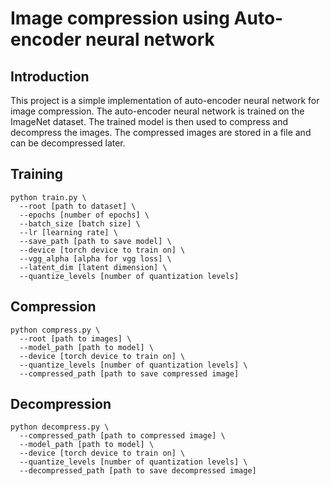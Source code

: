 # Image compression using Auto-encoder neural network

## Introduction

This project is a simple implementation of auto-encoder neural network for image compression. The auto-encoder neural
network is trained on the ImageNet dataset. The trained model is then used to compress and decompress the images. The
compressed images are stored in a file and can be decompressed later.

## Training

```shell
python train.py \
  --root [path to dataset] \
  --epochs [number of epochs] \
  --batch_size [batch size] \
  --lr [learning rate] \
  --save_path [path to save model] \
  --device [torch device to train on] \
  --vgg_alpha [alpha for vgg loss] \
  --latent_dim [latent dimension] \
  --quantize_levels [number of quantization levels]

```

## Compression

```shell
python compress.py \
  --root [path to images] \
  --model_path [path to model] \
  --device [torch device to train on] \
  --quantize_levels [number of quantization levels] \
  --compressed_path [path to save compressed image]
```

## Decompression

```shell
python decompress.py \
  --compressed_path [path to compressed image] \
  --model_path [path to model] \
  --device [torch device to train on] \
  --quantize_levels [number of quantization levels] \
  --decompressed_path [path to save decompressed image]
```